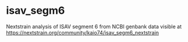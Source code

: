 # isav_segm6
Nextstrain analysis of ISAV segment 6 from NCBI genbank data visible at https://nextstrain.org/community/kaio74/isav_segm6_nextstrain

